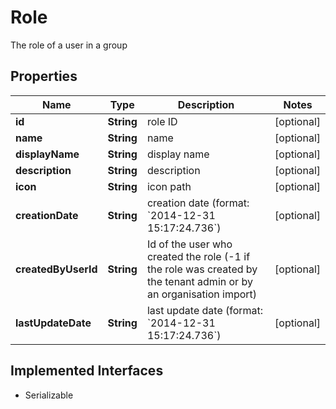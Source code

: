 

# Role

The role of a user in a group
## Properties

Name | Type | Description | Notes
------------ | ------------- | ------------- | -------------
**id** | **String** | role ID |  [optional]
**name** | **String** | name |  [optional]
**displayName** | **String** | display name |  [optional]
**description** | **String** | description |  [optional]
**icon** | **String** | icon path |  [optional]
**creationDate** | **String** | creation date (format: &#x60;2014-12-31 15:17:24.736&#x60;) |  [optional]
**createdByUserId** | **String** | Id of the user who created the role (-1 if the role was created by the tenant admin or by an organisation import) |  [optional]
**lastUpdateDate** | **String** | last update date (format: &#x60;2014-12-31 15:17:24.736&#x60;) |  [optional]


## Implemented Interfaces

* Serializable


